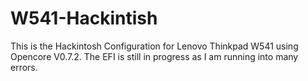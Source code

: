 # W541-Hackintish
This is the Hackintosh Configuration for Lenovo Thinkpad W541 using Opencore V0.7.2.
The EFI is still in progress as I am running into many errors.
